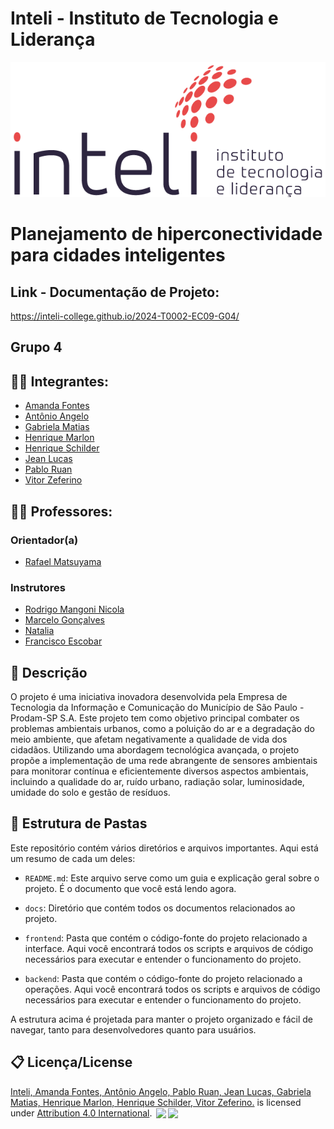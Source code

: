 # Inteli - Instituto de Tecnologia e Liderança 

<p align="center">
<a href= "https://www.inteli.edu.br/"><img src="https://raw.githubusercontent.com/2023M8T2-Inteli/grupo1/main/docs/static/img/inteli.png" alt="Inteli - Instituto de Tecnologia e Liderança" border="0"></a>
</p>

# Planejamento de hiperconectividade para cidades inteligentes

## Link - Documentação de Projeto:
https://inteli-college.github.io/2024-T0002-EC09-G04/

## Grupo 4

## :student: Integrantes: 
- <a href="https://www.linkedin.com/in/amanda-fontes/">Amanda Fontes</a>
- <a href="https://www.linkedin.com/in/antonioangeloteixeira/">Antônio Angelo</a>
- <a href="https://www.linkedin.com/in/gabriela-rodrigues-matias/">Gabriela Matias</a>
- <a href="https://www.linkedin.com/in/henriquemarlon/">Henrique Marlon</a>
- <a href="https://www.linkedin.com/in/henrique-schilder-647b122b0/">Henrique Schilder</a> 
- <a href="https://www.linkedin.com/in/jeanrothstein/">Jean Lucas</a>
- <a href="https://www.linkedin.com/in/pablo-ruan-lana-viana/">Pablo Ruan</a>
- <a href="https://www.linkedin.com/in/vitor-zeferino/">Vitor Zeferino</a>

## :teacher: Professores:
### Orientador(a) 
- <a href="https://www.linkedin.com/in/rafaelmatsuyama/">Rafael Matsuyama</a>
### Instrutores
- <a href="https://www.linkedin.com/in/rodrigo-mangoni-nicola-537027158/">Rodrigo Mangoni Nicola</a>
- <a href="https://www.linkedin.com/in/marcelo-gon%C3%A7alves-phd-a550652/">Marcelo Gonçalves</a> 
- <a href="https://www.linkedin.com/in/natalia-k-37a62052//">Natalia</a>
- <a href="https://www.linkedin.com/in/francisco-escobar/">Francisco Escobar</a> 

## 📝 Descrição

O projeto é uma iniciativa inovadora desenvolvida pela Empresa de Tecnologia da Informação e Comunicação do Município de São Paulo - Prodam-SP S.A. Este projeto tem como objetivo principal combater os problemas ambientais urbanos, como a poluição do ar e a degradação do meio ambiente, que afetam negativamente a qualidade de vida dos cidadãos. Utilizando uma abordagem tecnológica avançada, o projeto propõe a implementação de uma rede abrangente de sensores ambientais para monitorar contínua e eficientemente diversos aspectos ambientais, incluindo a qualidade do ar, ruído urbano, radiação solar, luminosidade, umidade do solo e gestão de resíduos.

## 📁 Estrutura de Pastas

Este repositório contém vários diretórios e arquivos importantes. Aqui está um resumo de cada um deles:

- `README.md`: Este arquivo serve como um guia e explicação geral sobre o projeto. É o documento que você está lendo agora.

- `docs`: Diretório que contém todos os documentos relacionados ao projeto.

- `frontend`: Pasta que contém o código-fonte do projeto relacionado a interface. Aqui você encontrará todos os scripts e arquivos de código necessários para executar e entender o funcionamento do projeto.

- `backend`: Pasta que contém o código-fonte do projeto relacionado a operações. Aqui você encontrará todos os scripts e arquivos de código necessários para executar e entender o funcionamento do projeto.


A estrutura acima é projetada para manter o projeto organizado e fácil de navegar, tanto para desenvolvedores quanto para usuários.


## 📋 Licença/License

<a rel="cc:attributionURL dct:creator" property="cc:attributionName" href="https://github.com/Inteli-College/2024-T0002-EC09-G04/">Inteli, Amanda Fontes, Antônio Angelo, Pablo Ruan, Jean Lucas, Gabriela Matias, Henrique Marlon, Henrique Schilder, Vitor Zeferino.</a> is licensed under <a href="http://creativecommons.org/licenses/by/4.0/?ref=chooser-v1" target="_blank" rel="license noopener noreferrer" style="display:inline-block;">Attribution 4.0 International</a>. <img style="height:22px!important;margin-left:3px;vertical-align:text-bottom;" src="https://mirrors.creativecommons.org/presskit/icons/cc.svg?ref=chooser-v1"><img style="height:22px!important;margin-left:3px;vertical-align:text-bottom;" src="https://mirrors.creativecommons.org/presskit/icons/by.svg?ref=chooser-v1"><p xmlns:cc="http://creativecommons.org/ns#" xmlns:dct="http://purl.org/dc/terms/"></p>
